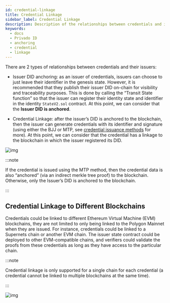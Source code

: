 ```yaml
---
id: credential-linkage
title: Credential Linkage
sidebar_label: Credential Linkage
description: Description of the relationships between credentials and issuers.
keywords:
  - docs
  - Privado ID
  - anchoring
  - credential
  - linkage
---
```


There are 2 types of relationships between credentials and their issuers:

- Issuer DID anchoring: as an issuer of credentials, issuers can choose to just leave their identifier in the genesis state. However, it is recommended that they publish their issuer DID on-chain for visibility and traceability purposes. This is done by calling the “Transit State function” so that the issuer can register their identity state and identifier in the identity `StateV2.sol` contract. At this point, we can consider that the **Issuer DID is anchored**.

- Credential Linkage: after the issuer’s DID is anchored to the blockchain, then the issuer can generate credentials with its identifier and signature (using either the BJJ or MTP, see [credential issuance methods](../issuer/cred-issue-methods.md) for more). At this point, we can consider that the credential has a linkage to the blockchain in which the issuer registered its DID.

![img](/img/anchoring-linkage.png)

:::note

If the credential is issued using the MTP method, then the credential data is also “anchored” (via an indirect merkle tree proof) to the blockchain. Otherwise, only the Issuer’s DID is anchored to the blockchain.

:::

## Credential Linkage to Different Blockchains

Credentials could be linked to different Ethereum Virtual Machine (EVM) blockchains, they are not limited to only being linked to the Polygon Mainnet when they are issued. For instance, credentials could be linked to a Supernets chain or another EVM chain. The issuer state contract could be deployed to other EVM-compatible chains, and verifiers could validate the proofs from these credentials as long as they have access to the particular chain.

:::note

Credential linkage is only supported for a single chain for each credential (a credential cannot be linked to multiple blockchains at the same time).

:::

![img](/img/linkage-multiple.png)
